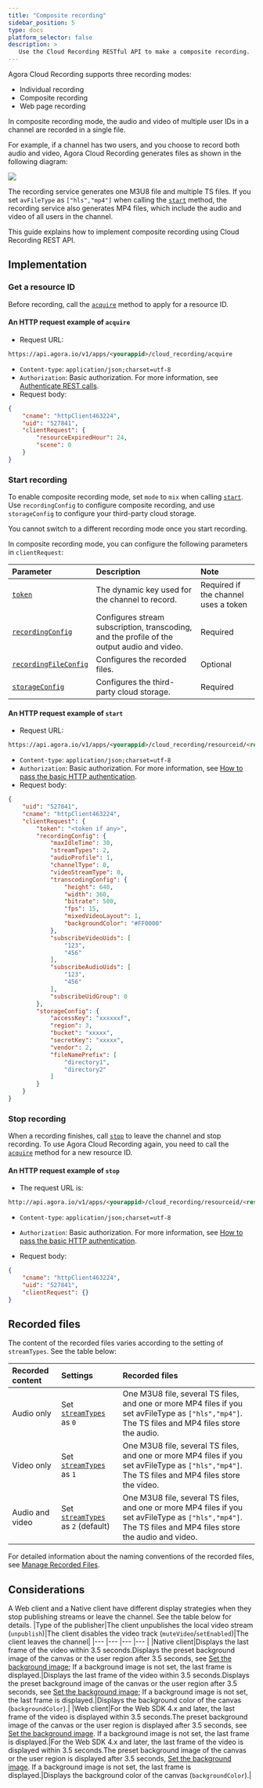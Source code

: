 ```yaml
---
title: "Composite recording"
sidebar_position: 5
type: docs
platform_selector: false
description: >
   Use the Cloud Recording RESTful API to make a composite recording.
---
```


Agora Cloud Recording supports three recording modes:

- Individual recording
- Composite recording
- Web page recording

In composite recording mode, the audio and video of multiple user IDs in a channel are recorded in a single file.

For example, if a channel has two users, and you choose to record both audio and video, Agora Cloud Recording generates files as shown in the following diagram:

![](/images/cloud-recording/composite-mode.svg)

The recording service generates one M3U8 file and multiple TS files. If you set `avFileType` as `["hls","mp4"]` when calling the [`start`](../reference/restful-api#start) method, the recording service also generates MP4 files, which include the audio and video of all users in the channel.

This guide explains how to implement composite recording using Cloud Recording REST API.

## Implementation

### Get a resource ID

Before recording, call the [`acquire`](../reference/restful-api#acquire) method to apply for a resource ID.

#### An HTTP request example of `acquire`

- Request URL: 

```html
https://api.agora.io/v1/apps/<yourappid>/cloud_recording/acquire
```

- `Content-type`: `application/json;charset=utf-8`
- `Authorization`: Basic authorization. For more information, see [Authenticate REST calls](../reference/restful-authentication).
- Request body:

```json
{
    "cname": "httpClient463224",
    "uid": "527841",
    "clientRequest": {
        "resourceExpiredHour": 24,
        "scene": 0
    }
}
```

### Start recording

To enable composite recording mode, set `mode` to `mix` when calling  [`start`](../reference/restful-api#start). Use `recordingConfig` to configure composite recording, and use `storageConfig` to configure your third-party cloud storage.

You cannot switch to a different recording mode once you start recording.


In composite recording mode, you can configure the following parameters in `clientRequest`:

| Parameter             | Description                                                  | Note                                 |
| :-------------------- | :----------------------------------------------------------- | :----------------------------------- |
| [`token`](../reference/glossary#token)               | The dynamic key used for the channel to record. | Required if the channel uses a token |
| [`recordingConfig`](../reference/restful-api#recordingconfig)     | Configures stream subscription, transcoding, and the profile of the output audio and video. | Required                             |
| [`recordingFileConfig`](../reference/restful-api#recordingfileconfig) | Configures the recorded files.                               | Optional                             |
|  [`storageConfig`](../reference/restful-api#storageconfig)       | Configures the third-party cloud storage.                    | Required                             |

#### An HTTP request example of `start`

- Request URL:

```html
https://api.agora.io/v1/apps/<yourappid>/cloud_recording/resourceid/<resourceid>/mode/mix/start
```

- `Content-type`: `application/json;charset=utf-8`
- `Authorization`: Basic authorization. For more information, see [How to pass the basic HTTP authentication](../reference/restful-authentication).
- Request body:

```json
{
    "uid": "527841",
    "cname": "httpClient463224",
    "clientRequest": {
        "token": "<token if any>",
        "recordingConfig": {
            "maxIdleTime": 30,
            "streamTypes": 2,
            "audioProfile": 1,
            "channelType": 0,
            "videoStreamType": 0,
            "transcodingConfig": {
                "height": 640,
                "width": 360,
                "bitrate": 500,
                "fps": 15,
                "mixedVideoLayout": 1,
                "backgroundColor": "#FF0000"
            },
            "subscribeVideoUids": [
                "123",
                "456"
            ],
            "subscribeAudioUids": [
                "123",
                "456"
            ],
            "subscribeUidGroup": 0
        },
        "storageConfig": {
            "accessKey": "xxxxxxf",
            "region": 3,
            "bucket": "xxxxx",
            "secretKey": "xxxxx",
            "vendor": 2,
            "fileNamePrefix": [
                "directory1",
                "directory2"
            ]
        }
    }
}
```

### Stop recording    

When a recording finishes, call [`stop`](../reference/restful-api#stop) to leave the channel and stop recording. To use Agora Cloud Recording again, you need to call the [`acquire`](../reference/restful-api#acquire) method for a new resource ID.

#### An HTTP request example of `stop`

- The request URL is: 

 ```html
 http://api.agora.io/v1/apps/<yourappid>/cloud_recording/resourceid/<resourceid>/sid/<sid>/mode/mix/stop
 ```
- `Content-type`: `application/json;charset=utf-8`

- `Authorization`: Basic authorization. For more information, see [How to pass the basic HTTP authentication](../reference/restful-authentication).

- Request body:

```json
{
    "cname": "httpClient463224",
    "uid": "527841",
    "clientRequest": {}
}
```

## Recorded files

The content of the recorded files varies according to the setting of `streamTypes`. See the table below:

| Recorded content | Settings                           | Recorded files                                               |
| :--------------- | :--------------------------------- | :----------------------------------------------------------- |
| Audio only       | Set [`streamTypes`](../reference/restful-api#recordingconfig) as `0`           | One M3U8 file, several TS files, and one or more MP4 files if you set avFileType as `["hls","mp4"]`. The TS files and MP4 files store the audio. |
| Video only       | Set [`streamTypes`](../reference/restful-api#recordingconfig) as `1`           | One M3U8 file, several TS files, and one or more MP4 files if you set avFileType as `["hls","mp4"]`. The TS files and MP4 files store the video. |
| Audio and video  | Set [`streamTypes`](../reference/restful-api#recordingconfig) as `2` (default) | One M3U8 file, several TS files, and one or more MP4 files if you set avFileType as `["hls","mp4"]`. The TS files and MP4 files store the audio and video. |


For detailed information about the naming conventions of the recorded files, see [Manage Recorded Files](../develop/manage-files).

<a name="Considerations"></a>
## Considerations

A Web client and a Native client have different display strategies when they stop publishing streams or leave the channel. See the table below for details.
|Type of the publisher|The client unpublishes the local video stream (`unpublish`)|The client disables the video track (`muteVideo`/`setEnabled`)|The client leaves the channel|
|--- |--- |--- |--- |
|Native client|Displays the last frame of the video within 3.5 seconds.Displays the preset background image of the canvas or the user region after 3.5 seconds, see <a href = "./layout#set-the-background-color-or-background-image">Set the background image</a>; If a background image is not set, the last frame is displayed.|Displays the last frame of the video within 3.5 seconds.Displays the preset background image of the canvas or the user region after 3.5 seconds, see <a href="./layout#set-the-background-color-or-background-image">Set the background image</a>; If a background image is not set, the last frame is displayed.|Displays the background color of the canvas (`backgroundColor`).|
|Web client|For the Web SDK 4.x and later, the last frame of the video is displayed within 3.5 seconds.The preset background image of the canvas or the user region is displayed after 3.5 seconds, see <a href="./layout#set-the-background-color-or-background-image">Set the background image</a>. If a background image is not set, the last frame is displayed.|For the Web SDK 4.x and later, the last frame of the video is displayed within 3.5 seconds.The preset background image of the canvas or the user region is displayed after 3.5 seconds, <a href="./layout#set-the-background-color-or-background-image">Set the background image</a>. If a background image is not set, the last frame is displayed.|Displays the background color of the canvas (`backgroundColor`).|




